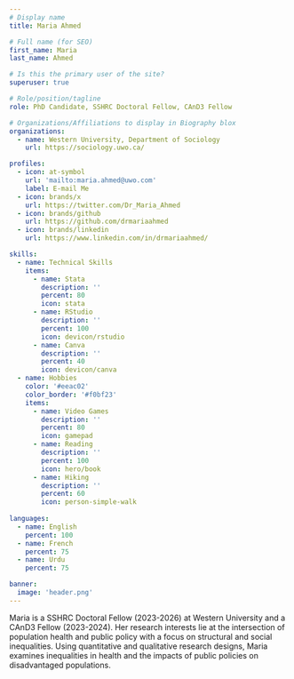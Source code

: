 ```yaml
---
# Display name
title: Maria Ahmed

# Full name (for SEO)
first_name: Maria
last_name: Ahmed

# Is this the primary user of the site?
superuser: true

# Role/position/tagline
role: PhD Candidate, SSHRC Doctoral Fellow, CAnD3 Fellow

# Organizations/Affiliations to display in Biography blox
organizations:
  - name: Western University, Department of Sociology
    url: https://sociology.uwo.ca/

profiles:
  - icon: at-symbol
    url: 'mailto:maria.ahmed@uwo.com'
    label: E-mail Me
  - icon: brands/x
    url: https://twitter.com/Dr_Maria_Ahmed
  - icon: brands/github
    url: https://github.com/drmariaahmed
  - icon: brands/linkedin
    url: https://www.linkedin.com/in/drmariaahmed/

skills:
  - name: Technical Skills
    items:
      - name: Stata
        description: ''
        percent: 80
        icon: stata
      - name: RStudio
        description: ''
        percent: 100
        icon: devicon/rstudio
      - name: Canva
        description: ''
        percent: 40
        icon: devicon/canva
  - name: Hobbies
    color: '#eeac02'
    color_border: '#f0bf23'
    items:
      - name: Video Games
        description: ''
        percent: 80
        icon: gamepad
      - name: Reading
        description: ''
        percent: 100
        icon: hero/book
      - name: Hiking
        description: ''
        percent: 60
        icon: person-simple-walk
      
languages:
  - name: English
    percent: 100
  - name: French
    percent: 75
  - name: Urdu
    percent: 75

banner:
  image: 'header.png'
---
```


Maria is a SSHRC Doctoral Fellow (2023-2026) at Western University and a CAnD3 Fellow (2023-2024). Her research interests lie at the intersection of population health and public policy with a focus on structural and social inequalities. Using quantitative and qualitative research designs, Maria examines inequalities in health and the impacts of public policies on disadvantaged populations.
